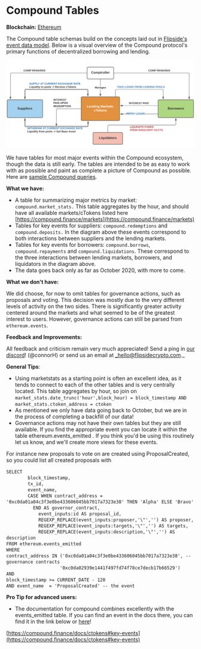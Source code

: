 # Compound Tables

**Blockchain:** [Ethereum](https://ethereum.org/en/)

The Compound table schemas build on the concepts laid out in [Flipside's event data model](broken-reference). Below is a visual overview of the Compound protocol's primary functions of decentralized borrowing and lending.&#x20;

![](<../../../.gitbook/assets/Screen Shot 2021-04-20 at 11.44.31 AM.png>)

We have tables for most major events within the Compound ecosystem, though the data is still early. The tables are intended to be as easy to work with as possible and paint as complete a picture of Compound as possible.  Here are [sample Compound queries](https://velocity-app.flipsidecrypto.com/velocity/collections/d54dd195-163c-4153-8595-50b22f629b08).

**What we have:**&#x20;

* A table for summarizing major metrics by market: `compound.market_stats.` This table aggregates by the hour, and should have all available markets/cTokens listed here [https://compound.finance/markets](https://compound.finance/markets)
* Tables for key events for suppliers: `compound.redemptions` and `compound.deposits.` In the diagram above these events correspond to both interactions between suppliers and the lending markets.
* Tables for key events for borrowers: `compound.borrows`, `compound.repayments` and `compound.liquidations`. These correspond to the three interactions between lending markets, borrowers, and liquidators in the diagram above.
* The data goes back only as far as October 2020, with more to come.

**What we don't have:**

We did choose, for now to omit tables for governance actions, such as proposals and voting. This decision was mostly due to the very different levels of activity on the two sides. There is significantly greater activity centered around the markets and what seemed to be of the greatest interest to users. However, governance actions can still be parsed from `ethereum.events`.

**Feedback and Improvements:**

All feedback and criticism remain very much appreciated! Send a ping in [our discord](https://discord.gg/uW5jK2jRTg)! (@connorH) or send us an email at _hello@flipsidecrypto.com._

**General Tips**:

* &#x20;Using marketstats as a starting point is often an excellent idea, as it tends to connect to each of the other tables and is very centrally located. This table aggregates by hour, so join on `market_stats.date_trunc('hour',block_hour) = block_timestamp AND market_stats.ctoken_address = ctoken`
* As mentioned we only have data going back to October, but we are in the process of completing a backfill of our data!&#x20;
* Governance actions may not have their own tables but they are still available. If you find the appropriate event you can locate it within the table ethereum.events\_emitted . If you think you'd be using this routinely let us know, and we'll create more views for these events.

For instance new proposals to vote on are created using ProposalCreated, so you could list all created proposals with

```
SELECT 
        block_timestamp,
        tx_id,
        event_name, 
        CASE WHEN contract_address = '0xc0da01a04c3f3e0be433606045bb7017a7323e38' THEN 'Alpha' ELSE 'Bravo' 
          END AS governor_contract,
            event_inputs:id AS proposal_id,
            REGEXP_REPLACE(event_inputs:proposer,'\"','') AS proposer,
            REGEXP_REPLACE(event_inputs:targets,'\"','') AS targets,
            REGEXP_REPLACE(event_inputs:description,'\"','') AS description
FROM ethereum.events_emitted
WHERE 
contract_address IN ('0xc0da01a04c3f3e0be433606045bb7017a7323e38', -- governance contracts
                    '0xc0da02939e1441f497fd74f78ce7decb17b66529')
AND 
block_timestamp >= CURRENT_DATE - 120
AND event_name  = 'ProposalCreated' -- the event
```

**Pro Tip for advanced users:**

* The documentation for compound combines excellently with the events\_emitted table. If you can find an event in the docs there, you can find it in the link below or [here](https://compound.finance/docs/ctokens#key-events)!&#x20;

&#x20;                                 [https://compound.finance/docs/ctokens#key-events](https://compound.finance/docs/ctokens#key-events)
